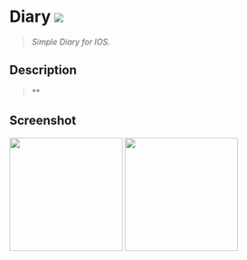 # Diary <img src="https://img.shields.io/badge/SWIFT-5.5-lightgrey?style=flat-square&logo=Swift&logoColor=white"/></a>
>*Simple Diary for IOS.*
<!--구분-->
Description
---
>**
<!--구분-->
Screenshot 
---
<img src="https://user-images.githubusercontent.com/42035944/149149408-072d8fbf-5233-422b-99f7-3aa8552a45be.png"  width="200">
<img src="https://user-images.githubusercontent.com/42035944/149149502-1fd5d256-28d3-4f92-b27a-b32bb09c92a7.png"  width="200">

